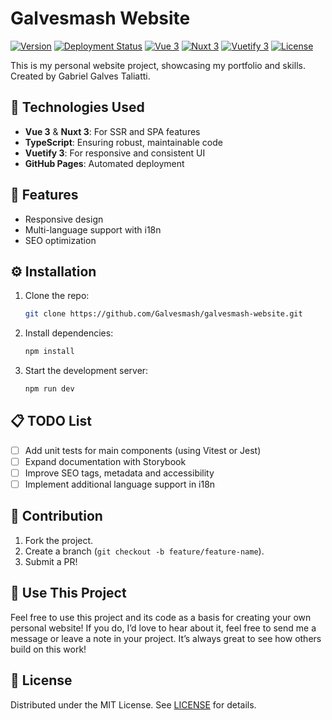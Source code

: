 # Galvesmash Website

[![Version](https://img.shields.io/badge/version-1.0.0-blue)](https://github.com/Galvesmash/galvesmash-website/releases)
[![Deployment Status](https://img.shields.io/github/deploy-status/Galvesmash/galvesmash-website/main)](https://galvesmash.com)
[![Vue 3](https://img.shields.io/badge/vue-3.x-green)](https://vuejs.org/)
[![Nuxt 3](https://img.shields.io/badge/nuxt-3.x-brightgreen)](https://nuxtjs.org/)
[![Vuetify 3](https://img.shields.io/badge/vuetify-3.x-brightblue)](https://vuetifyjs.com/)
[![License](https://img.shields.io/github/license/Galvesmash/galvesmash-website)](./LICENSE)

This is my personal website project, showcasing my portfolio and skills.
Created by Gabriel Galves Taliatti.

## 🎨 Technologies Used
- **Vue 3** & **Nuxt 3**: For SSR and SPA features
- **TypeScript**: Ensuring robust, maintainable code
- **Vuetify 3**: For responsive and consistent UI
- **GitHub Pages**: Automated deployment

## 🚀 Features
- Responsive design
- Multi-language support with i18n
- SEO optimization

## ⚙️ Installation
1. Clone the repo:
   ```bash
   git clone https://github.com/Galvesmash/galvesmash-website.git
   ```
2. Install dependencies:
   ```bash
   npm install
   ```
3. Start the development server:
   ```bash
   npm run dev
   ```

## 📋 TODO List
- [ ] Add unit tests for main components (using Vitest or Jest)
- [ ] Expand documentation with Storybook
- [ ] Improve SEO tags, metadata and accessibility
- [ ] Implement additional language support in i18n

## 📄 Contribution
1. Fork the project.
2. Create a branch (`git checkout -b feature/feature-name`).
3. Submit a PR!

## 🔄 Use This Project
Feel free to use this project and its code as a basis for creating your own personal website!
If you do, I’d love to hear about it, feel free to send me a message or leave a note in your project.
It’s always great to see how others build on this work!

## 📜 License
Distributed under the MIT License. See [LICENSE](./LICENSE) for details.
